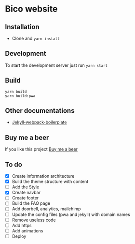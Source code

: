 # Bico website

## Installation
* Clone and `yarn install`

## Development

To start the development server just run  `yarn start`

## Build
```
yarn build
yarn build:pwa
```

## Other documentations
* [Jekyll-webpack-boilerplate](https://github.com/sandoche/Jekyll-webpack-boilerplate)

## Buy me a beer
If you like this project [Buy me a beer](https://paypal.me/kanbanote)

## To do
- [x] Create information architecture
- [x] Build the theme structure with content
- [ ] Add the Style
- [x] Create navbar
- [ ] Create footer
- [ ] Build the FAQ page
- [ ] Add doorbell, analytics, mailchimp
- [ ] Update the config files (pwa and jekyll) with domain names
- [ ] Remove useless code
- [ ] Add https
- [ ] Add animations
- [ ] Deploy
